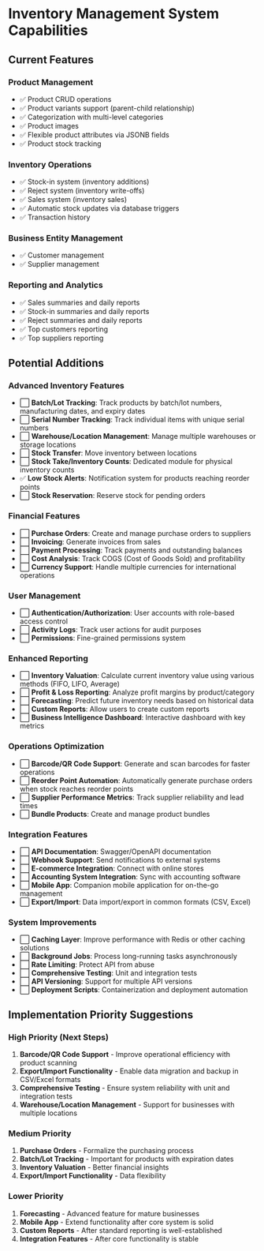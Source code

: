 # Inventory Management System Capabilities

## Current Features

### Product Management
- ✅ Product CRUD operations
- ✅ Product variants support (parent-child relationship)
- ✅ Categorization with multi-level categories
- ✅ Product images
- ✅ Flexible product attributes via JSONB fields
- ✅ Product stock tracking

### Inventory Operations
- ✅ Stock-in system (inventory additions)
- ✅ Reject system (inventory write-offs)
- ✅ Sales system (inventory sales)
- ✅ Automatic stock updates via database triggers
- ✅ Transaction history

### Business Entity Management
- ✅ Customer management
- ✅ Supplier management

### Reporting and Analytics
- ✅ Sales summaries and daily reports
- ✅ Stock-in summaries and daily reports
- ✅ Reject summaries and daily reports
- ✅ Top customers reporting
- ✅ Top suppliers reporting

## Potential Additions

### Advanced Inventory Features
- ⬜ **Batch/Lot Tracking**: Track products by batch/lot numbers, manufacturing dates, and expiry dates
- ⬜ **Serial Number Tracking**: Track individual items with unique serial numbers
- ⬜ **Warehouse/Location Management**: Manage multiple warehouses or storage locations
- ⬜ **Stock Transfer**: Move inventory between locations
- ⬜ **Stock Take/Inventory Counts**: Dedicated module for physical inventory counts
- ✅ **Low Stock Alerts**: Notification system for products reaching reorder points
- ⬜ **Stock Reservation**: Reserve stock for pending orders

### Financial Features
- ⬜ **Purchase Orders**: Create and manage purchase orders to suppliers
- ⬜ **Invoicing**: Generate invoices from sales
- ⬜ **Payment Processing**: Track payments and outstanding balances
- ⬜ **Cost Analysis**: Track COGS (Cost of Goods Sold) and profitability
- ⬜ **Currency Support**: Handle multiple currencies for international operations

### User Management
- ⬜ **Authentication/Authorization**: User accounts with role-based access control
- ⬜ **Activity Logs**: Track user actions for audit purposes
- ⬜ **Permissions**: Fine-grained permissions system

### Enhanced Reporting
- ⬜ **Inventory Valuation**: Calculate current inventory value using various methods (FIFO, LIFO, Average)
- ⬜ **Profit & Loss Reporting**: Analyze profit margins by product/category
- ⬜ **Forecasting**: Predict future inventory needs based on historical data
- ⬜ **Custom Reports**: Allow users to create custom reports
- ⬜ **Business Intelligence Dashboard**: Interactive dashboard with key metrics

### Operations Optimization
- ⬜ **Barcode/QR Code Support**: Generate and scan barcodes for faster operations
- ⬜ **Reorder Point Automation**: Automatically generate purchase orders when stock reaches reorder points
- ⬜ **Supplier Performance Metrics**: Track supplier reliability and lead times
- ⬜ **Bundle Products**: Create and manage product bundles

### Integration Features
- ⬜ **API Documentation**: Swagger/OpenAPI documentation
- ⬜ **Webhook Support**: Send notifications to external systems
- ⬜ **E-commerce Integration**: Connect with online stores
- ⬜ **Accounting System Integration**: Sync with accounting software
- ⬜ **Mobile App**: Companion mobile application for on-the-go management
- ⬜ **Export/Import**: Data import/export in common formats (CSV, Excel)

### System Improvements
- ⬜ **Caching Layer**: Improve performance with Redis or other caching solutions
- ⬜ **Background Jobs**: Process long-running tasks asynchronously
- ⬜ **Rate Limiting**: Protect API from abuse
- ⬜ **Comprehensive Testing**: Unit and integration tests
- ⬜ **API Versioning**: Support for multiple API versions
- ⬜ **Deployment Scripts**: Containerization and deployment automation

## Implementation Priority Suggestions

### High Priority (Next Steps)
1. **Barcode/QR Code Support** - Improve operational efficiency with product scanning
2. **Export/Import Functionality** - Enable data migration and backup in CSV/Excel formats
3. **Comprehensive Testing** - Ensure system reliability with unit and integration tests
4. **Warehouse/Location Management** - Support for businesses with multiple locations

### Medium Priority
1. **Purchase Orders** - Formalize the purchasing process
2. **Batch/Lot Tracking** - Important for products with expiration dates
3. **Inventory Valuation** - Better financial insights
4. **Export/Import Functionality** - Data flexibility

### Lower Priority
1. **Forecasting** - Advanced feature for mature businesses
2. **Mobile App** - Extend functionality after core system is solid
3. **Custom Reports** - After standard reporting is well-established
4. **Integration Features** - After core functionality is stable
